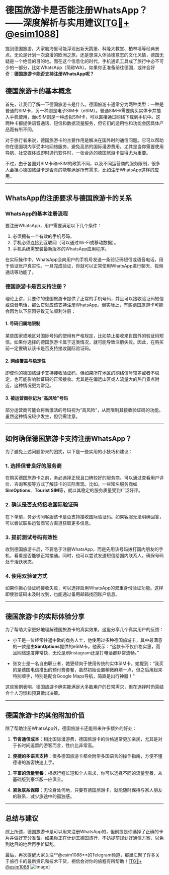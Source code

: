 # 德国旅游卡是否能注册WhatsApp？——深度解析与实用建议[[TG💪+ @esim1088](https://t.me/s/esim1088)]

提到德国旅游，大家脑海里可能浮现出新天鹅堡、科隆大教堂、柏林墙等经典景点。无论是计划一次浪漫的欧洲之旅，还是想深入体验德意志的文化风情，德国无疑是一个绝佳的目的地。而在这个信息化的时代，手机通讯工具成了旅行中必不可少的一部分，比如WhatsApp（简称WA）。如果你正准备前往德国，或许会好奇：**德国旅游卡能否支持注册WhatsApp呢？**

## **德国旅游卡的基本概念**

首先，让我们了解一下德国旅游卡是什么。德国旅游卡通常分为两种类型：一种是普通的SIM卡，另一种则是电子SIM卡（eSIM）。普通SIM卡需要购买实体卡并插入手机使用，而eSIM则是一种虚拟SIM卡，可以直接通过网络下载到手机中。这两种卡都提供语音通话、短信和数据流量服务，但它们的适用性和功能会因具体产品而有所不同。

对于旅行者来说，德国旅游卡的主要作用是解决在国外时的通信问题。它可以帮助你在德国境内享受本地网络服务，避免高昂的国际漫游费用。尤其是当你需要使用导航、社交媒体或即时通讯软件时，一张合适的德国旅游卡显得尤为重要。

不过，由于各国对SIM卡和eSIM的政策不同，以及不同运营商的服务限制，很多人会担心德国旅游卡是否真的能够满足所有需求，比如注册WhatsApp这样的应用。

---

## **WhatsApp的注册要求与德国旅游卡的关系**

### **WhatsApp的基本注册流程**
要注册WhatsApp，用户需要满足以下几个条件：
1. 必须拥有一个有效的手机号码。
2. 手机必须连接到互联网（可以通过Wi-Fi或移动数据）。
3. 手机系统需安装最新版本的WhatsApp应用程序。

在实际操作中，WhatsApp会向用户的手机号发送一条验证码短信或语音电话，用于验证账户真实性。一旦完成验证，你就可以正常使用WhatsApp进行聊天、视频通话等功能了。

### **德国旅游卡是否支持注册？**
理论上讲，只要你的德国旅游卡提供了正常的手机号码，并且可以接收验证码短信或语音电话，那么它就应该支持注册WhatsApp。但实际上，有些德国旅游卡可能会因为以下原因导致无法顺利注册：

#### **1. 号码归属地限制**
某些国家或地区对国际号码的使用有严格规定，比如禁止接收来自国外的验证码短信。如果你选择的德国旅游卡属于这类情况，就可能导致注册失败。因此，在购买前一定要确认该卡是否支持接收国际验证码。

#### **2. 网络覆盖与稳定性**
即使你的德国旅游卡支持接收验证码，但如果所在地区的网络信号较差或者不稳定，也可能影响验证码的正常接收。尤其是在偏远山区或人流量大的热门景点附近，这种情况更为常见。

#### **3. 被运营商标记为“高风险”号码**
部分运营商可能会将新激活的号码视为“高风险”，从而限制其接收验证码的功能。虽然这种情况较少发生，但仍需注意。

---

## **如何确保德国旅游卡支持注册WhatsApp？**

为了避免上述问题带来的困扰，以下是一些实用的小技巧和建议：

### **1. 选择信誉良好的服务商**
在购买德国旅游卡之前，务必选择正规且口碑较好的服务商。可以通过查看用户评价、咨询客服等方式了解该卡的实际表现。比如，一些知名服务商如**SimOptions**、**Tourist SIM**等，就以其稳定的服务质量受到广泛好评。

### **2. 确认是否支持接收国际验证码**
在下单前，务必询问客服该卡是否支持接收国际验证码。如果客服无法明确回答，可以尝试联系运营商官方渠道获取更多信息。

### **3. 提前测试号码有效性**
收到德国旅游卡后，不要急于注册WhatsApp，而是先用该号码拨打国内朋友的手机，看看是否能够正常接通。同时，也可以尝试发送短信给国内联系人，确保号码处于活跃状态。

### **4. 使用双验证方式**
如果你担心验证码接收失败，可以选择启用WhatsApp的双重身份验证功能。这样即使验证码未及时收到，也能通过备用邮箱找回账户信息。

---

## **德国旅游卡的实际体验分享**

为了帮助大家更好地理解德国旅游卡的真实效果，这里分享几个真实用户的反馈：

- 小王是一位经常往返中欧的商务人士，他使用过多种德国旅游卡，其中最满意的一款是由**SimOptions**提供的eSIM卡。他表示：“这款卡不仅价格实惠，而且网络速度非常快，无论是刷Instagram还是打电话都非常流畅。”

- 张女士是一名自由职业者，她更倾向于使用传统的实体SIM卡。她提到：“我买的是德国电信推出的预付费套餐，虽然初始设置稍微麻烦一点，但之后用起来特别顺手，特别是配合Google Maps导航，简直是出行神器！”

这些案例表明，德国旅游卡确实能满足大多数用户的日常需求，但在选择时仍需结合个人习惯和预算做出决策。

---

## **德国旅游卡的其他附加价值**

除了帮助注册WhatsApp外，德国旅游卡还能带来许多额外的好处：

1. **节省通信成本**：相比国际漫游费，德国旅游卡的价格通常更加亲民，尤其是对于长时间逗留的游客而言，性价比非常高。
   
2. **便捷的多语言支持**：很多德国旅游卡都会附带多国语言的操作指南，方便不懂德语的游客快速上手。

3. **丰富的流量套餐**：根据行程长短和个人需求，你可以选择不同的流量套餐，从基础版到豪华版一应俱全。

4. **紧急联系保障**：无论身处何地，只要有德国旅游卡，就能随时保持与家人朋友的联系，减少旅途中的孤独感。

---

## **总结与建议**

综上所述，德国旅游卡是可以用来注册WhatsApp的，但前提是你选择了正确的卡片并做好充分准备。如果你正在计划去德国旅行，不妨提前规划好通信方案，以免到达目的地后再手忙脚乱。

最后，再次提醒大家关注**@esim1088**的Telegram频道，那里汇聚了许多关于旅行卡的最新资讯和技术干货，相信会对你的旅程有所帮助！[[TG💪+ @esim1088](https://t.me/s/esim1088) ![Image](https://i.postimg.cc/4NQfJmqS/Snipaste-2025-05-13-00-14-12.png)]